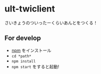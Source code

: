 # ult-twiclient
さいきょうのついったーくらいあんとをつくる！

## For develop

* [npm](https://nodejs.org/en/) をインストール
* `cd *path*` 
* `npm install`
* `npm start` をすると起動! 
